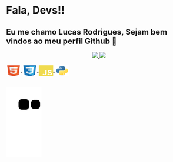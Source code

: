 # Fala, Devs!! 
## Eu me chamo Lucas Rodrigues, Sejam bem vindos ao meu perfil Github 👋

<div align="center">
  <a href="https://github.com/Huold">
  <img height="180" src="https://github-readme-stats.vercel.app/api?username=Huold&show_icons=true&theme=blue-green&include_all_commits=true&count_private=true"/> 
  <img height="180" src="https://github-readme-stats.vercel.app/api/top-langs/?username=Huold&layout=compact&langs_count=7&theme=blue-green"/>
</div>
<div style="display: inline_block"><br>
  <img align="center" height="30" width="40" src="https://raw.githubusercontent.com/devicons/devicon/master/icons/html5/html5-original.svg">
  <img align="center"  height="30" width="40" src="https://raw.githubusercontent.com/devicons/devicon/master/icons/css3/css3-original.svg">
  <img align="center"  height="30" width="40" src="https://raw.githubusercontent.com/devicons/devicon/master/icons/javascript/javascript-plain.svg">    
  <img align="center" height="30" width="40" src="https://raw.githubusercontent.com/devicons/devicon/master/icons/python/python-original.svg">
 
 ##

![Snake animation](https://github.com/Huold/Huold/blob/output/github-contribution-grid-snake.svg)
